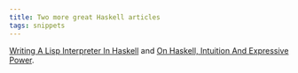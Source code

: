 ```yaml
---
title: Two more great Haskell articles
tags: snippets
---
```


[Writing A Lisp Interpreter In Haskell](http://www.defmacro.org/ramblings/lisp-in-haskell.html#real-world "defmacro - Writing A Lisp Interpreter In Haskell") and [On Haskell, Intuition And Expressive Power](http://www.defmacro.org/ramblings/haskell-productivity.html "defmacro - On Haskell, Intuition And Expressive Power").
